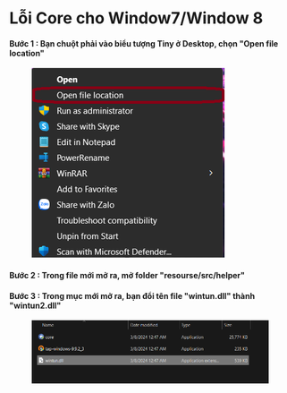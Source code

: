 # Lỗi Core cho Window7/Window 8



#### &#x20;Bước 1 : Bạn chuột phải vào biểu tượng Tiny ở Desktop, chọn "Open file location"

<figure><img src="../.gitbook/assets/image (121).png" alt=""><figcaption></figcaption></figure>

#### Bước 2 : Trong file mới mở ra, mở folder "resourse/src/helper"

#### Bước 3 : Trong mục mới mở ra, bạn đổi tên file "wintun.dll" thành "wintun2.dll"

<figure><img src="../.gitbook/assets/image (1) (1).png" alt=""><figcaption></figcaption></figure>




